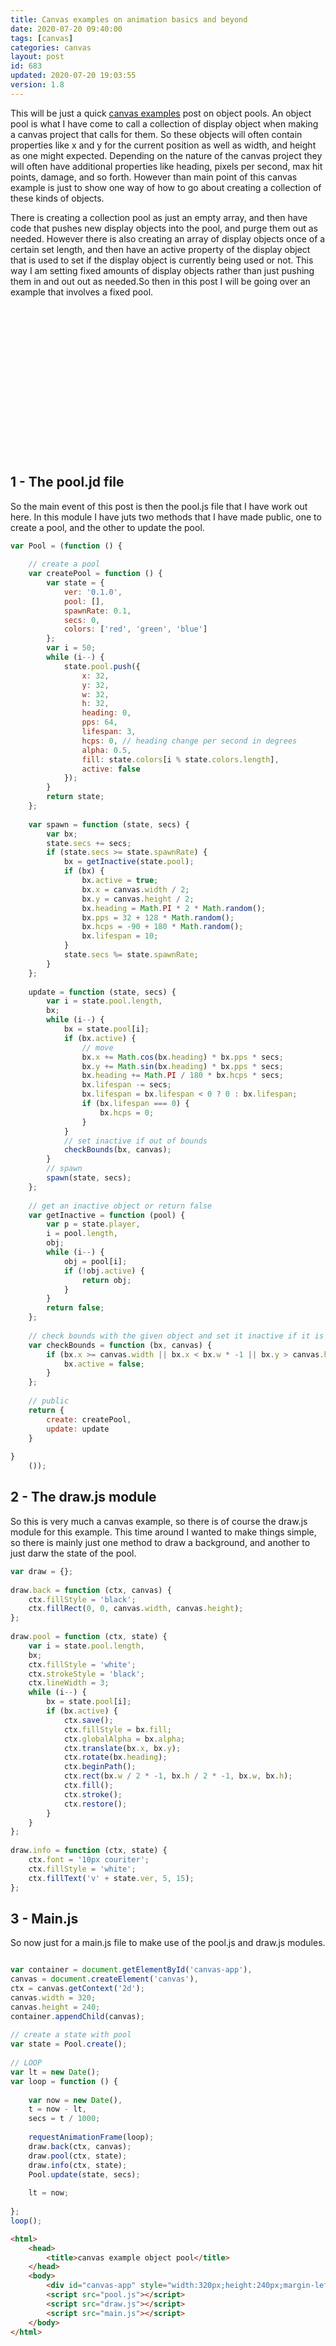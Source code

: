 ```yaml
---
title: Canvas examples on animation basics and beyond
date: 2020-07-20 09:40:00
tags: [canvas]
categories: canvas
layout: post
id: 683
updated: 2020-07-20 19:03:55
version: 1.8
---
```


This will be just a quick [canvas examples](/2020/03/23/canvas-example/) post on object pools. An object pool is what I have come to call a collection of display object when making a canvas project that calls for them. So these objects will often contain properties like x and y for the current position as well as width, and height as one might expected. Depending on the nature of the canvas project they will often have additional properties like heading, pixels per second, max hit points, damage, and so forth. However than main point of this canvas example is just to show one way of how to go about creating a collection of these kinds of objects.

There is creating a collection pool as just an empty array, and then have code that pushes new display objects into the pool, and purge them out as needed. However there is also creating an array of display objects once of a certain set length, and then have an active property of the display object that is used to set if the display object is currently being used or not. This way I am setting fixed amounts of display objects rather than just pushing them in and out out as needed.So then in this post I will be going over an example that involves a fixed pool.

<!-- more -->

<div id="canvas-app" style="width:320px;height:240px;margin-left:auto;margin-right:auto;"></div>
<script>var Pool=(function(){var createPool=function(){var state={ver:'0.1.0',pool:[],spawnRate:0.1,secs:0,colors:['red','green','blue']};var i=50;while(i--){state.pool.push({x:32,y:32,w:32,h:32,heading:0,pps:64,lifespan:3,hcps:0,alpha:0.5,fill:state.colors[i%state.colors.length],active:false});}return state;};var spawn=function(state,secs){var bx;state.secs+=secs;if(state.secs>=state.spawnRate){bx=getInactive(state.pool);if(bx){bx.active=true;bx.x=canvas.width/2;bx.y=canvas.height/2;bx.heading=Math.PI*2*Math.random();bx.pps=32+128*Math.random();bx.hcps=-90+180*Math.random();bx.lifespan=10;}state.secs%=state.spawnRate;}};update=function(state,secs){var i=state.pool.length,bx;while(i--){bx=state.pool[i];if(bx.active){bx.x+=Math.cos(bx.heading)*bx.pps*secs;bx.y+=Math.sin(bx.heading)*bx.pps*secs;bx.heading+=Math.PI/180*bx.hcps*secs;bx.lifespan-=secs;bx.lifespan=bx.lifespan<0?0:bx.lifespan;if(bx.lifespan===0){bx.hcps=0;}}checkBounds(bx,canvas);}spawn(state,secs);};var getInactive=function(pool){var p=state.player,i=pool.length,obj;while(i--){obj=pool[i];if(!obj.active){return obj;}}return false;};var checkBounds=function(bx,canvas){if(bx.x>=canvas.width||bx.x<bx.w* -1||bx.y>canvas.height||bx.y<bx.h* -1){bx.active=false;}};return{create:createPool,update:update}}());var draw={};draw.back=function(ctx,canvas){ctx.fillStyle='black';ctx.fillRect(0,0,canvas.width,canvas.height);};draw.pool=function(ctx,state){var i=state.pool.length,bx;ctx.fillStyle='white';ctx.strokeStyle='black';ctx.lineWidth=3;while(i--){bx=state.pool[i];if(bx.active){ctx.save();ctx.fillStyle=bx.fill;ctx.globalAlpha=bx.alpha;ctx.translate(bx.x,bx.y);ctx.rotate(bx.heading);ctx.beginPath();ctx.rect(bx.w/2* -1,bx.h/2* -1,bx.w,bx.h);ctx.fill();ctx.stroke();ctx.restore();}}};draw.info=function(ctx,state){ctx.font='10px couriter';ctx.fillStyle='white';ctx.fillText('v'+state.ver,5,15);};var container=document.getElementById('canvas-app'),canvas=document.createElement('canvas'),ctx=canvas.getContext('2d');canvas.width=320;canvas.height=240;container.appendChild(canvas);var state=Pool.create();var lt=new Date();var loop=function(){var now=new Date(),t=now-lt,secs=t/1000;requestAnimationFrame(loop);draw.back(ctx,canvas);draw.pool(ctx,state);draw.info(ctx,state);Pool.update(state,secs);lt=now;};loop();</script>

## 1 - The pool.jd file

So the main event of this post is then the pool.js file that I have work out here. In this module I have juts two methods that I have made public, one to create a pool, and the other to update the pool.

```js
var Pool = (function () {
 
    // create a pool
    var createPool = function () {
        var state = {
            ver: '0.1.0',
            pool: [],
            spawnRate: 0.1,
            secs: 0,
            colors: ['red', 'green', 'blue']
        };
        var i = 50;
        while (i--) {
            state.pool.push({
                x: 32,
                y: 32,
                w: 32,
                h: 32,
                heading: 0,
                pps: 64,
                lifespan: 3,
                hcps: 0, // heading change per second in degrees
                alpha: 0.5,
                fill: state.colors[i % state.colors.length],
                active: false
            });
        }
        return state;
    };
 
    var spawn = function (state, secs) {
        var bx;
        state.secs += secs;
        if (state.secs >= state.spawnRate) {
            bx = getInactive(state.pool);
            if (bx) {
                bx.active = true;
                bx.x = canvas.width / 2;
                bx.y = canvas.height / 2;
                bx.heading = Math.PI * 2 * Math.random();
                bx.pps = 32 + 128 * Math.random();
                bx.hcps = -90 + 180 * Math.random();
                bx.lifespan = 10;
            }
            state.secs %= state.spawnRate;
        }
    };
 
    update = function (state, secs) {
        var i = state.pool.length,
        bx;
        while (i--) {
            bx = state.pool[i];
            if (bx.active) {
                // move
                bx.x += Math.cos(bx.heading) * bx.pps * secs;
                bx.y += Math.sin(bx.heading) * bx.pps * secs;
                bx.heading += Math.PI / 180 * bx.hcps * secs;
                bx.lifespan -= secs;
                bx.lifespan = bx.lifespan < 0 ? 0 : bx.lifespan;
                if (bx.lifespan === 0) {
                    bx.hcps = 0;
                }
            }
            // set inactive if out of bounds
            checkBounds(bx, canvas);
        }
        // spawn
        spawn(state, secs);
    };
 
    // get an inactive object or return false
    var getInactive = function (pool) {
        var p = state.player,
        i = pool.length,
        obj;
        while (i--) {
            obj = pool[i];
            if (!obj.active) {
                return obj;
            }
        }
        return false;
    };
 
    // check bounds with the given object and set it inactive if it is out
    var checkBounds = function (bx, canvas) {
        if (bx.x >= canvas.width || bx.x < bx.w * -1 || bx.y > canvas.height || bx.y < bx.h * -1) {
            bx.active = false;
        }
    };
 
    // public
    return {
        create: createPool,
        update: update
    }
 
}
    ());
```

## 2 - The draw.js module

So this is very much a canvas example, so there is of course the draw.js module for this example. This time around I wanted to make things simple, so there is mainly just one method to draw a background, and another to just darw the state of the pool.

```js
var draw = {};
 
draw.back = function (ctx, canvas) {
    ctx.fillStyle = 'black';
    ctx.fillRect(0, 0, canvas.width, canvas.height);
};
 
draw.pool = function (ctx, state) {
    var i = state.pool.length,
    bx;
    ctx.fillStyle = 'white';
    ctx.strokeStyle = 'black';
    ctx.lineWidth = 3;
    while (i--) {
        bx = state.pool[i];
        if (bx.active) {
            ctx.save();
            ctx.fillStyle = bx.fill;
            ctx.globalAlpha = bx.alpha;
            ctx.translate(bx.x, bx.y);
            ctx.rotate(bx.heading);
            ctx.beginPath();
            ctx.rect(bx.w / 2 * -1, bx.h / 2 * -1, bx.w, bx.h);
            ctx.fill();
            ctx.stroke();
            ctx.restore();
        }
    }
};
 
draw.info = function (ctx, state) {
    ctx.font = '10px couriter';
    ctx.fillStyle = 'white';
    ctx.fillText('v' + state.ver, 5, 15);
};
```

## 3 - Main.js

So now just for a main.js file to make use of the pool.js and draw.js modules.

```js

var container = document.getElementById('canvas-app'),
canvas = document.createElement('canvas'),
ctx = canvas.getContext('2d');
canvas.width = 320;
canvas.height = 240;
container.appendChild(canvas);
 
// create a state with pool
var state = Pool.create();
 
// LOOP
var lt = new Date();
var loop = function () {
 
    var now = new Date(),
    t = now - lt,
    secs = t / 1000;
 
    requestAnimationFrame(loop);
    draw.back(ctx, canvas);
    draw.pool(ctx, state);
    draw.info(ctx, state);
    Pool.update(state, secs);
 
    lt = now;
 
};
loop();
```

```html
<html>
    <head>
        <title>canvas example object pool</title>
    </head>
    <body>
        <div id="canvas-app" style="width:320px;height:240px;margin-left:auto;margin-right:auto;"></div>
        <script src="pool.js"></script>
        <script src="draw.js"></script>
        <script src="main.js"></script>
    </body>
</html>
```